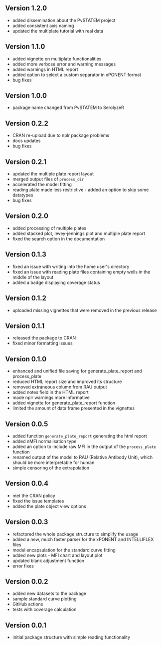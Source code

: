 
Version 1.2.0
---------------------------------------------------------------
* added dissemination about the PvSTATEM project
* added consistent axis naming
* updated the multiplate tutorial with real data


Version 1.1.0
---------------------------------------------------------------
* added vignette on multiplate functionalities
* added more verbose error and warning messages
* added warnings in HTML report
* added option to select a custom separator in xPONENT format
* bug fixes


Version 1.0.0
---------------------------------------------------------------
* package name changed from PvSTATEM to SerolyzeR


Version 0.2.2
---------------------------------------------------------------
* CRAN re-upload due to nplr package problems
* docs updates
* bug fixes


Version 0.2.1
---------------------------------------------------------------
* updated the multiple plate report layout
* merged output files of `process_dir`
* accelerated the model fitting
* reading plate made less restrictive - added an option to skip some datatypes
* bug fixes


Version 0.2.0
---------------------------------------------------------------
* added processing of multiple plates
* added stacked plot, levey-jennings plot and multiple plate report
* fixed the search option in the documentation


Version 0.1.3
---------------------------------------------------------------
* fixed an issue with writing into the home user's directory
* fixed an issue with reading plate files containing empty wells in the middle of the layout
* added a badge displaying coverage status 
  

Version 0.1.2
---------------------------------------------------------------
* uploaded missing vignettes that were removed in the previous release


Version 0.1.1
---------------------------------------------------------------
* released the package to CRAN
* fixed minor formatting issues


Version 0.1.0
---------------------------------------------------------------
* enhanced and unified file saving for generate_plate_report and process_plate
* reduced HTML report size and improved its structure
* removed extraneous column from RAU output
* added notes field in the HTML report
* made nplr warnings more informative
* added vignette for generate_plate_report function
* limited the amount of data frame presented in the vignettes


Version 0.0.5
---------------------------------------------------------------
* added function `generate_plate_report` generating the html report
* added nMFI normalisation type
* added an option to include raw MFI in the output of the `process_plate` function
* renamed output of the model to RAU (Relative Antibody Unit), which should be more interpretable for human
* simple censoring of the extrapolation


Version 0.0.4
---------------------------------------------------------------
* met the CRAN policy
* fixed the issue templates
* added the plate object view options


Version 0.0.3
---------------------------------------------------------------
* refactored the whole package structure to simplify the usage
* added a new, much faster parser for the xPONENT and INTELLIFLEX files
* model encapsulation for the standard curve fitting
* added new plots - MFI chart and layout plot
* updated blank adjustment function
* error fixes


Version 0.0.2
---------------------------------------------------------------
* added new datasets to the package
* sample standard curve plotting
* GitHub actions
* tests with coverage calculation


Version 0.0.1
---------------------------------------------------------------
* initial package structure with simple reading functionality
